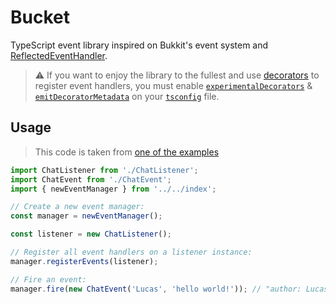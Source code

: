 # Bucket

TypeScript event library inspired on Bukkit's event system and [ReflectedEventHandler](https://github.com/xXNurioXx/ReflectedEventHandler).

> ⚠️ If you want to enjoy the library to the fullest and use [decorators](https://www.typescriptlang.org/docs/handbook/decorators.html) to register event handlers, you must enable [`experimentalDecorators`](https://www.typescriptlang.org/tsconfig#experimentalDecorators) & [`emitDecoratorMetadata`](https://www.typescriptlang.org/tsconfig/emitDecoratorMetadata.html) on your [`tsconfig`](https://www.typescriptlang.org/docs/handbook/tsconfig-json.html) file.


## Usage


> This code is taken from [one of the examples](https://github.com/pragmare/bucket-events/tree/main/examples/example-1)

```ts
import ChatListener from './ChatListener';
import ChatEvent from './ChatEvent';
import { newEventManager } from '../../index';

// Create a new event manager:
const manager = newEventManager();

const listener = new ChatListener();

// Register all event handlers on a listener instance:
manager.registerEvents(listener);

// Fire an event:
manager.fire(new ChatEvent('Lucas', 'hello world!')); // "author: Lucas, body: hello world!"
```